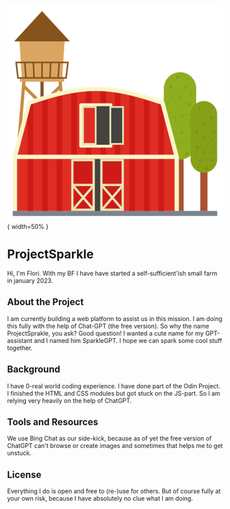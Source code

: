 ![farm image](images/farm.png){ width=50% }
# ProjectSparkle

Hi, I'm Flori. With my BF I have have started a self-sufficient'ish small farm in january 2023.

## About the Project

I am currently building a web platform to assist us in this mission. I am doing this fully with the help of Chat-GPT (the free version). So why the name ProjectSprakle, you ask? Good question! I wanted a cute name for my GPT-assistant and I named him SparkleGPT. I hope we can spark some cool stuff together.

## Background

I have 0-real world coding experience. I have done part of the Odin Project. I finished the HTML and CSS modules but got stuck on the JS-part. So I am relying very heavily on the help of ChatGPT.

## Tools and Resources

We use Bing Chat as our side-kick, because as of yet the free version of ChatGPT can't browse or create images and sometimes that helps me to get unstuck.

## License

Everything I do is open and free to (re-)use for others. But of course fully at your own risk, because I have absolutely no clue what I am doing.
